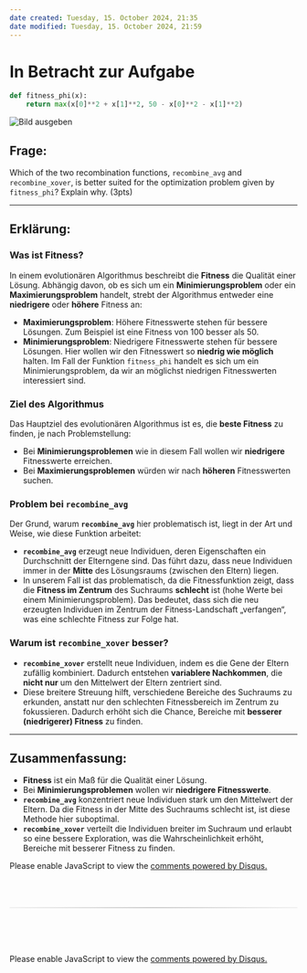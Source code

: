 ```yaml
---
date created: Tuesday, 15. October 2024, 21:35
date modified: Tuesday, 15. October 2024, 21:59
---
```


# In Betracht zur Aufgabe

```python
def fitness_phi(x):
    return max(x[0]**2 + x[1]**2, 50 - x[0]**2 - x[1]**2)
```

![Bild ausgeben](https://files.oaiusercontent.com/file-q6KBYkL0Pr5y8xfCp5egUnkK?se=2024-10-15T19%3A46%3A42Z&sp=r&sv=2024-08-04&sr=b&rscc=max-age%3D299%2C%20immutable%2C%20private&rscd=attachment%3B%20filename%3D2a7e76c3-0273-4bba-971d-e0fe6a8289f6&sig=AEffruuR5xPd6Dw3RF/1hmYIMo8XxayOpFqzPuqhbcU%3D)

## Frage:

Which of the two recombination functions, `recombine_avg` and `recombine_xover`, is better suited for the optimization problem given by `fitness_phi`? Explain why. (3pts)

---

## Erklärung:

### Was ist Fitness?

In einem evolutionären Algorithmus beschreibt die **Fitness** die Qualität einer Lösung. Abhängig davon, ob es sich um ein **Minimierungsproblem** oder ein **Maximierungsproblem** handelt, strebt der Algorithmus entweder eine **niedrigere** oder **höhere** Fitness an:

- **Maximierungsproblem**: Höhere Fitnesswerte stehen für bessere Lösungen. Zum Beispiel ist eine Fitness von 100 besser als 50.
- **Minimierungsproblem**: Niedrigere Fitnesswerte stehen für bessere Lösungen. Hier wollen wir den Fitnesswert so **niedrig wie möglich** halten. Im Fall der Funktion `fitness_phi` handelt es sich um ein Minimierungsproblem, da wir an möglichst niedrigen Fitnesswerten interessiert sind.

### Ziel des Algorithmus

Das Hauptziel des evolutionären Algorithmus ist es, die **beste Fitness** zu finden, je nach Problemstellung:

- Bei **Minimierungsproblemen** wie in diesem Fall wollen wir **niedrigere** Fitnesswerte erreichen.
- Bei **Maximierungsproblemen** würden wir nach **höheren** Fitnesswerten suchen.

### Problem bei `recombine_avg`

Der Grund, warum **`recombine_avg`** hier problematisch ist, liegt in der Art und Weise, wie diese Funktion arbeitet:

- **`recombine_avg`** erzeugt neue Individuen, deren Eigenschaften ein Durchschnitt der Elterngene sind. Das führt dazu, dass neue Individuen immer in der **Mitte** des Lösungsraums (zwischen den Eltern) liegen.
- In unserem Fall ist das problematisch, da die Fitnessfunktion zeigt, dass die **Fitness im Zentrum** des Suchraums **schlecht** ist (hohe Werte bei einem Minimierungsproblem). Das bedeutet, dass sich die neu erzeugten Individuen im Zentrum der Fitness-Landschaft „verfangen“, was eine schlechte Fitness zur Folge hat.

### Warum ist `recombine_xover` besser?

- **`recombine_xover`** erstellt neue Individuen, indem es die Gene der Eltern zufällig kombiniert. Dadurch entstehen **variablere Nachkommen**, die **nicht nur** um den Mittelwert der Eltern zentriert sind.
- Diese breitere Streuung hilft, verschiedene Bereiche des Suchraums zu erkunden, anstatt nur den schlechten Fitnessbereich im Zentrum zu fokussieren. Dadurch erhöht sich die Chance, Bereiche mit **besserer (niedrigerer) Fitness** zu finden.

---

## Zusammenfassung:

- **Fitness** ist ein Maß für die Qualität einer Lösung.
- Bei **Minimierungsproblemen** wollen wir **niedrigere Fitnesswerte**.
- **`recombine_avg`** konzentriert neue Individuen stark um den Mittelwert der Eltern. Da die Fitness in der Mitte des Suchraums schlecht ist, ist diese Methode hier suboptimal.
- **`recombine_xover`** verteilt die Individuen breiter im Suchraum und erlaubt so eine bessere Exploration, was die Wahrscheinlichkeit erhöht, Bereiche mit besserer Fitness zu finden.

<!-- DISQUS SCRIPT COMMENT START -->

<!-- DISQUS RECOMMENDATION START -->

<div id="disqus_recommendations"></div>

<script> 
(function() { // REQUIRED CONFIGURATION VARIABLE: EDIT THE SHORTNAME BELOW
var d = document, s = d.createElement('script'); // IMPORTANT: Replace EXAMPLE with your forum shortname!
s.src = 'https://myuninotes.disqus.com/recommendations.js'; s.setAttribute('data-timestamp', +new Date());
(d.head || d.body).appendChild(s);
})();
</script>
<noscript>
Please enable JavaScript to view the 
<a href="https://disqus.com/?ref_noscript" rel="nofollow">
comments powered by Disqus.
</a>
</noscript>

<!-- DISQUS RECOMMENDATION END -->

<hr style="border: none; height: 2px; background: linear-gradient(to right, #f0f0f0, #ccc, #f0f0f0); margin-top: 4rem; margin-bottom: 5rem;">
<div id="disqus_thread"></div>
<script>
    /**
    *  RECOMMENDED CONFIGURATION VARIABLES: EDIT AND UNCOMMENT THE SECTION BELOW TO INSERT DYNAMIC VALUES FROM YOUR PLATFORM OR CMS.
    *  LEARN WHY DEFINING THESE VARIABLES IS IMPORTANT: https://disqus.com/admin/universalcode/#configuration-variables    */
    /*
    var disqus_config = function () {
    this.page.url = PAGE_URL;  // Replace PAGE_URL with your page's canonical URL variable
    this.page.identifier = PAGE_IDENTIFIER; // Replace PAGE_IDENTIFIER with your page's unique identifier variable
    };
    */
    (function() { // DON'T EDIT BELOW THIS LINE
    var d = document, s = d.createElement('script');
    s.src = 'https://myuninotes.disqus.com/embed.js';
    s.setAttribute('data-timestamp', +new Date());
    (d.head || d.body).appendChild(s);
    })();
</script>
<noscript>Please enable JavaScript to view the <a href="https://disqus.com/?ref_noscript">comments powered by Disqus.</a></noscript>

<!-- DISQUS SCRIPT COMMENT END -->
